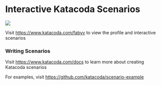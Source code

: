 # Interactive Katacoda Scenarios

[![](http://shields.katacoda.com/katacoda/fabyv/count.svg)](https://www.katacoda.com/fabyv "Get your profile on Katacoda.com")

Visit https://www.katacoda.com/fabyv to view the profile and interactive scenarios

### Writing Scenarios
Visit https://www.katacoda.com/docs to learn more about creating Katacoda scenarios

For examples, visit https://github.com/katacoda/scenario-example
